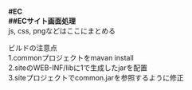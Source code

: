 **#EC**  
**##ECサイト画面処理**  
js, css, pngなどはここにまとめる  

ビルドの注意点  
1.commonプロジェクトをmavan install  
2.siteのWEB-INF/libに1で生成したjarを配置  
3.siteプロジェクトでcommon.jarを参照するように修正  
